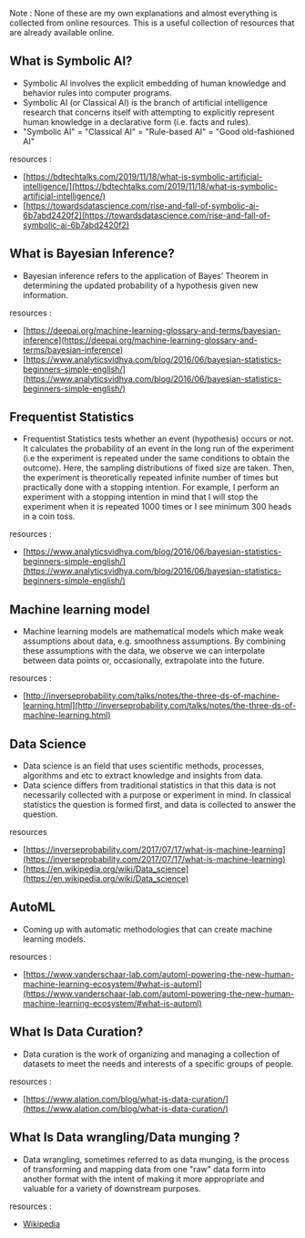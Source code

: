 Note : None of these are my own explanations and almost everything is collected from online resources. This is a useful collection of resources that are already available online.

## What is Symbolic AI?
* Symbolic AI involves the explicit embedding of human knowledge and behavior rules into computer programs.
* Symbolic AI (or Classical AI) is the branch of artificial intelligence research that concerns itself with attempting to explicitly represent human knowledge in a declarative form (i.e. facts and rules).
* "Symbolic AI" = "Classical AI" = "Rule-based AI" = "Good old-fashioned AI"

resources :
* [https://bdtechtalks.com/2019/11/18/what-is-symbolic-artificial-intelligence/](https://bdtechtalks.com/2019/11/18/what-is-symbolic-artificial-intelligence/)
* [https://towardsdatascience.com/rise-and-fall-of-symbolic-ai-6b7abd2420f2](https://towardsdatascience.com/rise-and-fall-of-symbolic-ai-6b7abd2420f2)


## What is Bayesian Inference?
* Bayesian inference refers to the application of Bayes’ Theorem in determining the updated probability of a hypothesis given new information.

resources :
* [https://deepai.org/machine-learning-glossary-and-terms/bayesian-inference](https://deepai.org/machine-learning-glossary-and-terms/bayesian-inference)
* [https://www.analyticsvidhya.com/blog/2016/06/bayesian-statistics-beginners-simple-english/](https://www.analyticsvidhya.com/blog/2016/06/bayesian-statistics-beginners-simple-english/)

## Frequentist Statistics
* Frequentist Statistics tests whether an event (hypothesis) occurs or not. It calculates the probability of an event in the long run of the experiment (i.e the experiment is repeated under the same conditions to obtain the outcome). Here, the sampling distributions of fixed size are taken. Then, the experiment is theoretically repeated infinite number of times but practically done with a stopping intention. For example, I perform an experiment with a stopping intention in mind that I will stop the experiment when it is repeated 1000 times or I see minimum 300 heads in a coin toss.

resources :
* [https://www.analyticsvidhya.com/blog/2016/06/bayesian-statistics-beginners-simple-english/](https://www.analyticsvidhya.com/blog/2016/06/bayesian-statistics-beginners-simple-english/)

## Machine learning model
* Machine learning models are mathematical models which make weak assumptions about data, e.g. smoothness assumptions. By combining these assumptions with the data, we observe we can interpolate between data points or, occasionally, extrapolate into the future.

resources :
* [http://inverseprobability.com/talks/notes/the-three-ds-of-machine-learning.html](http://inverseprobability.com/talks/notes/the-three-ds-of-machine-learning.html)


## Data Science
* Data science is an field that uses scientific methods, processes, algorithms and etc to extract knowledge and insights from data.
* Data science differs from traditional statistics in that this data is not necessarily collected with a purpose or experiment in mind. In classical statistics the question is formed first, and data is collected to answer the question.

resources
* [https://inverseprobability.com/2017/07/17/what-is-machine-learning](https://inverseprobability.com/2017/07/17/what-is-machine-learning)
* [https://en.wikipedia.org/wiki/Data_science](https://en.wikipedia.org/wiki/Data_science)

## AutoML
* Coming up with automatic methodologies that can create machine learning models.  

resources :
* [https://www.vanderschaar-lab.com/automl-powering-the-new-human-machine-learning-ecosystem/#what-is-automl](https://www.vanderschaar-lab.com/automl-powering-the-new-human-machine-learning-ecosystem/#what-is-automl)

##  What Is Data Curation?
* Data curation is the work of organizing and managing a collection of datasets to meet the needs and interests of a specific groups of people.

resources :
* [https://www.alation.com/blog/what-is-data-curation/](https://www.alation.com/blog/what-is-data-curation/)

##  What Is Data wrangling/Data munging ?
* Data wrangling, sometimes referred to as data munging, is the process of transforming and mapping data from one "raw" data form into another format with the intent of making it more appropriate and valuable for a variety of downstream purposes.  

resources :
* [Wikipedia](https://en.wikipedia.org/wiki/Data_wrangling#:~:text=Data%20wrangling%2C%20sometimes%20referred%20to,downstream%20purposes%20such%20as%20analytics.)
